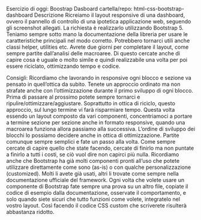 Esercizio di oggi: Boostrap Dasboard
cartella/repo: html-css-bootstrap-dashboard
Descrizione Ricreiamo il layout responsive di una dashboard, ovvero il pannello di controllo di una ipotetica applicazione web, seguendo gli screenshot allegati. La richiesta è realizzarlo utilizzando Bootstrap 5. Teniamo sempre sotto mano la documentazione della libreria per usare le caratteristiche principali nel modo corretto. Potrebbero tornarci utili anche classi helper, utilities etc. Avrete due giorni per completare il layout, come sempre partite dall’analisi delle macroaree. Di questo cercate anche di capire cosa è uguale o molto simile e quindi realizzabile una volta per poi essere riciclato, ottimizzando tempo e codice.




Consigli: Ricordiamo che lavorando in responsive ogni blocco e sezione va pensato in quell’ottica da subito. Tenete un approccio ordinato ma non strafate anche con l’ottimizzazione durante il primo sviluppo di ogni blocco. Prima di passare al prossimo potete sempre tornarci e ripulire/ottimizzare/aggiustare. Soprattutto in ottica di riciclo, questo approccio, sul lungo termine vi farà risparmiare tempo. Questa volta essendo un layout composto da vari componenti, concentriamoci a portare a termine sezione per sezione anche in formato responsive, quando una macroarea funziona allora passiamo alla successiva. L’ordine di sviluppo dei blocchi lo possiamo decidere anche in ottica di ottimizzazione. Partite comunque sempre semplici e fate un passo alla volta. Come sempre cercate di capire quello che state facendo, cercate di finirlo ma non puntate a finirlo a tutti i costi, se ciò vuol dire non capirci più nulla. Ricordiamo anche che Bootstrap ha già molti componenti pronti all’uso che potete utilizzare direttamente come sono (as-is) o con qualche personalizzazione (customized). Molti li avete già usati, altri li trovate come sempre nella documentazione ufficiale del framework. Ogni volta che volete usare un componente di Bootstrap fate sempre una prova su un altro file, copiate il codice di esempio dalla documentazione, osservate il comportamento, e solo quando siete sicuri che tutto funzioni come volete, integratelo nel vostro layout. Così facendo il codice CSS custom che scriverete risulterà abbastanza ridotto.